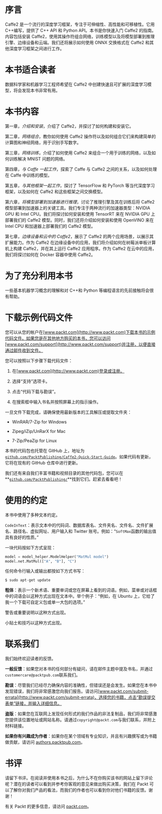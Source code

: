 # 序言

Caffe2 是一个流行的深度学习框架，专注于可伸缩性、高性能和可移植性。它用 C++编写，提供了 C++ API 和 Python API。本书是你快速入门 Caffe2 的指南。内容包括安装 Caffe2，使用其操作符组合网络，训练模型以及将模型部署到推理引擎、边缘设备和云端。我们还将展示如何使用 ONNX 交换格式在 Caffe2 和其他深度学习框架之间进行工作。

# 本书适合读者

数据科学家和机器学习工程师希望在 Caffe2 中创建快速且可扩展的深度学习模型，将会发现本书非常有用。

# 本书内容

第一章，*介绍和安装*，介绍了 Caffe2，并探讨了如何构建和安装它。

第二章，*网络组合*，教你如何使用 Caffe2 操作符以及如何组合它们来构建简单的计算图和神经网络，用于识别手写数字。

第三章，*网络训练*，介绍了如何使用 Caffe2 来组合一个用于训练的网络，以及如何训练解决 MNIST 问题的网络。

第四章，*与 Caffe 一起工作*，探索了 Caffe 与 Caffe2 之间的关系，以及如何处理在 Caffe 中训练的模型。

第五章，*与其他框架一起工作*，探讨了 TensorFlow 和 PyTorch 等当代深度学习框架，以及如何在 Caffe2 和这些框架之间交换模型。

第六章，*将模型部署到加速器进行推理*，讨论了推理引擎及其在训练后将 Caffe2 模型部署到加速器上的关键工具。我们专注于两种流行的加速器类型：NVIDIA GPU 和 Intel CPU。我们将探讨如何安装和使用 TensorRT 来在 NVIDIA GPU 上部署我们的 Caffe2 模型。同时，我们还将介绍如何安装和使用 OpenVINO 来在 Intel CPU 和加速器上部署我们的 Caffe2 模型。

第七章，*边缘设备和云中的 Caffe2*，展示了 Caffe2 的两个应用场景，以展示其扩展能力。作为 Caffe2 在边缘设备中的应用，我们将介绍如何在树莓派单板计算机上构建 Caffe2，并在其上运行 Caffe2 应用程序。作为 Caffe2 在云中的应用，我们将探讨如何在 Docker 容器中使用 Caffe2。

# 为了充分利用本书

一些基本机器学习概念的理解和对 C++和 Python 等编程语言的先前接触将会很有帮助。

# 下载示例代码文件

您可以从您的帐户在[www.packt.com](http://www.packt.com)下载本书的示例代码文件。如果您是在其他地方购买的本书，您可以访问[www.packt.com/support](http://www.packt.com/support)并注册，以便直接通过邮件收到文件。

您可以按照以下步骤下载代码文件：

1.  在[www.packt.com](http://www.packt.com)登录或注册。

1.  选择“支持”选项卡。

1.  点击“代码下载与勘误”。

1.  在搜索框中输入书名并按照屏幕上的指示操作。

一旦文件下载完成，请确保使用最新版本的工具解压或提取文件夹：

+   WinRAR/7-Zip for Windows

+   Zipeg/iZip/UnRarX for Mac

+   7-Zip/PeaZip for Linux

本书的代码包也托管在 GitHub 上，地址为[`github.com/PacktPublishing/Caffe2-Quick-Start-Guide`](https://github.com/PacktPublishing/Caffe2-Quick-Start-Guide)。如果代码有更新，它将在现有的 GitHub 仓库中进行更新。

我们还有来自我们丰富书籍和视频目录的其他代码包，您可以在**[`github.com/PacktPublishing/`](https://github.com/PacktPublishing/)**找到它们。赶紧去看看吧！

# 使用的约定

本书中使用了多种文本约定。

`CodeInText`：表示文本中的代码词、数据库表名、文件夹名、文件名、文件扩展名、路径名、虚拟网址、用户输入和 Twitter 账号。例如：“`SoftMax`函数的输出值具有良好的性质。”

一块代码按如下方式呈现：

```py
model = model_helper.ModelHelper("MatMul model")
model.net.MatMul(["A", "B"], "C")
```

任何命令行输入或输出都按如下方式书写：

```py
$ sudo apt-get update
```

**粗体**：表示一个新术语、重要单词或您在屏幕上看到的词语。例如，菜单或对话框中的词语会以这种方式出现在文本中。举个例子：“例如，在 Ubuntu 上，它给了我一个下载可自定义包或单一大包的选项。”

警告或重要说明以这种方式出现。

小贴士和技巧以这种方式出现。

# 联系我们

我们始终欢迎读者的反馈。

**一般反馈**：如果您对本书的任何部分有疑问，请在邮件主题中提及书名，并通过`customercare@packtpub.com`联系我们。

**勘误**：尽管我们已经尽力确保内容的准确性，但错误还是会发生。如果您在本书中发现错误，我们将非常感激您向我们报告。请访问[www.packt.com/submit-errata](http://www.packt.com/submit-errata)，选择您的书籍，点击“勘误提交表单”链接，并输入详细信息。

**盗版**：如果您在互联网上发现任何形式的我们作品的非法复制品，我们将非常感激您提供该位置地址或网站名称。请通过`copyright@packt.com`与我们联系，并附上材料链接。

**如果你有兴趣成为作者**：如果你在某个领域有专业知识，并且有兴趣撰写或为书籍做贡献，请访问 [authors.packtpub.com](http://authors.packtpub.com/)。

# 书评

请留下书评。在阅读并使用本书之后，为什么不在你购买该书的网站上留下评论呢？潜在的读者可以看到并参考你客观的意见来做出购买决策，我们在 Packt 可以了解你对我们产品的看法，而我们的作者也可以看到你对他们书籍的反馈。谢谢！

有关 Packt 的更多信息，请访问 [packt.com](http://www.packt.com/)。
